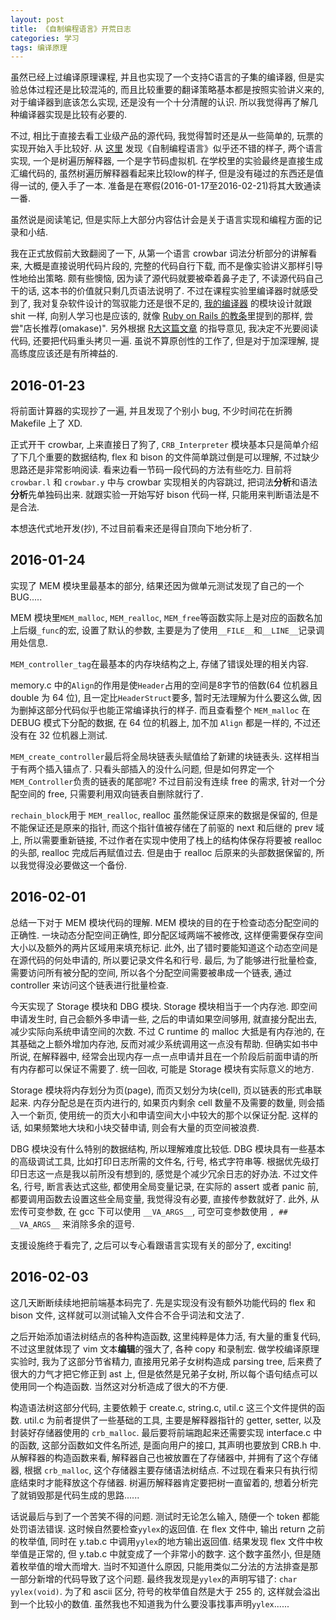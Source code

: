 ```yaml
---
layout: post
title: 《自制编程语言》开荒日志
categories: 学习
tags: 编译原理
---
```


虽然已经上过编译原理课程, 并且也实现了一个支持C语言的子集的编译器, 但是实验总体过程还是比较混沌的,
而且比较重要的翻译策略基本都是按照实验讲义来的, 对于编译器到底该怎么实现, 还是没有一个十分清醒的认识.
所以我觉得再了解几种编译器实现是比较有必要的.

不过, 相比于直接去看工业级产品的源代码, 我觉得暂时还是从一些简单的, 玩票的实现开始入手比较好. 从
[这里](http://hllvm.group.iteye.com/group/topic/39194)
发现《自制编程语言》似乎还不错的样子, 两个语言实现, 一个是树遍历解释器, 一个是字节码虚拟机.
在学校里的实验最终是直接生成汇编代码的, 虽然树遍历解释器看起来比较low的样子, 但是没有碰过的东西还是值得一试的, 便入手了一本.
准备是在寒假(2016-01-17至2016-02-21)将其大致通读一番.

虽然说是阅读笔记, 但是实际上大部分内容估计会是关于语言实现和编程方面的记录和小结.

我在正式放假前大致翻阅了一下, 从第一个语言 crowbar 词法分析部分的讲解看来, 大概是直接说明代码片段的, 完整的代码自行下载,
而不是像实验讲义那样引导性地给出策略. 颇有些懊恼, 因为读了源代码就要被牵着鼻子走了,
不读源代码自己干的话, 这本书的价值就只剩几页语法说明了.
不过在课程实验里编译器时就感受到了, 我对复杂软件设计的驾驭能力还是很不足的,
[我的编译器](https://github.com/Wonicon/naivecc)
的模块设计就跟 shit 一样, 向别人学习也是应该的, 就像
[Ruby on Rails 的教条](http://rubyonrails.org/doctrine/)里提到的那样, 尝尝"店长推荐(omakase)". 另外根据
[R大这篇文章](http://zhuanlan.zhihu.com/hllvm/20505562)
的指导意见, 我决定不光要阅读代码, 还要把代码重头拷贝一遍.
虽说不算原创性的工作了, 但是对于加深理解, 提高练度应该还是有所裨益的.

## 2016-01-23

将前面计算器的实现抄了一遍, 并且发现了个别小 bug, 不少时间花在折腾 Makefile 上了 XD.

正式开干 crowbar, 上来直接日了狗了, `CRB_Interpreter` 模块基本只是简单介绍了下几个重要的数据结构,
flex 和 bison 的文件简单跳过倒是可以理解, 不过缺少思路还是非常影响阅读. 看来边看一节码一段代码的方法有些吃力.
目前将 `crowbar.l` 和 `crowbar.y` 中与 crowbar 实现相关的内容跳过, 把词法**分析**和语法**分析**先单独码出来.
就跟实验一开始写好 bison 代码一样, 只能用来判断语法是不是合法.

本想迭代式地开发(抄), 不过目前看来还是得自顶向下地分析了.

## 2016-01-24

实现了 MEM 模块里最基本的部分, 结果还因为做单元测试发现了自己的一个 BUG.....

MEM 模块里`MEM_malloc`, `MEM_realloc`, `MEM_free`等函数实际上是对应的函数名加上后缀`_func`的宏,
设置了默认的参数, 主要是为了使用`__FILE__`和`__LINE__`记录调用处信息.

`MEM_controller_tag`在最基本的内存块结构之上, 存储了错误处理的相关内容.

memory.c 中的`Align`的作用是使`Header`占用的空间是8字节的倍数(64 位机器且 double 为 64 位), 且一定比`HeaderStruct`要多,
暂时无法理解为什么要这么做, 因为删掉这部分代码似乎也能正常编译执行的样子.
而且查看整个 `MEM_malloc` 在 DEBUG 模式下分配的数据, 在 64 位的机器上, 加不加 `Align` 都是一样的,
不过还没有在 32 位机器上测试.

`MEM_create_controller`最后将全局块链表头赋值给了新建的块链表头. 这样相当于有两个插入锚点了.
只看头部插入的没什么问题, 但是如何界定一个`MEM_Controller`负责的链表的尾部呢?
不过目前没有连续 free 的需求,
针对一个分配空间的 free, 只需要利用双向链表自删除就行了.

`rechain_block`用于 `MEM_realloc`, realloc 虽然能保证原来的数据是保留的,
但是不能保证还是原来的指针,
而这个指针值被存储在了前驱的 next 和后继的 prev 域上,
所以需要重新链接, 不过作者在实现中使用了栈上的结构体保存将要被 realloc 的头部,
realloc 完成后再赋值过去.
但是由于 realloc 后原来的头部数据保留的, 所以我觉得没必要做这一个备份.

## 2016-02-01

总结一下对于 MEM 模块代码的理解.
MEM 模块的目的在于检查动态分配空间的正确性.
一块动态分配空间正确性, 即分配区域两端不被修改,
这样便需要保存空间大小以及额外的两片区域用来填充标记.
此外, 出了错时要能知道这个动态空间是在源代码的何处申请的, 所以要记录文件名和行号.
最后, 为了能够进行批量检查, 需要访问所有被分配的空间,
所以各个分配空间需要被串成一个链表, 通过 controller 来访问这个链表进行批量检查.

今天实现了 Storage 模块和 DBG 模块.
Storage 模块相当于一个内存池. 即空间申请发生时,
自己会额外多申请一些, 之后的申请如果空间够用, 就直接分配出去, 减少实际向系统申请空间的次数.
不过 C runtime 的 malloc 大抵是有内存池的, 在其基础之上额外增加内存池,
反而对减少系统调用这一点没有帮助.
但确实如书中所说, 在解释器中, 经常会出现内存一点一点申请并且在一个阶段后前面申请的所有内存都可以保证不需要了.
统一回收, 可能是 Storage 模块有实际意义的地方.

Storage 模块将内存划分为页(page), 而页又划分为块(cell), 页以链表的形式串联起来.
内存分配总是在页内进行的, 如果页内剩余 cell 数量不及需要的数量,
则会插入一个新页, 使用统一的页大小和申请空间大小中较大的那个以保证分配.
这样的话, 如果频繁地大块和小块交替申请, 则会有大量的页空间被浪费.

DBG 模块没有什么特别的数据结构, 所以理解难度比较低.
DBG 模块具有一些基本的高级调试工具, 比如打印日志所需的文件名, 行号, 格式字符串等.
根据优先级打印日志这一点是我以前所没有想到的, 感觉是个减少冗余日志的好办法.
不过文件名, 行号, 断言表达式这些, 都使用全局变量记录, 在实际的 assert 或者 panic 前,
都要调用函数去设置这些全局变量, 我觉得没有必要, 直接传参数就好了.
此外, 从宏传可变参数, 在 gcc 下可以使用 `__VA_ARGS__`,
可空可变参数使用 `, ## __VA_ARGS__` 来消除多余的逗号.

支援设施终于看完了, 之后可以专心看跟语言实现有关的部分了, exciting!

## 2016-02-03

这几天断断续续地把前端基本码完了. 先是实现没有没有额外功能代码的 flex 和 bison 文件,
这样就可以测试输入文件合不合乎词法和文法了.

之后开始添加语法树结点的各种构造函数, 这里纯粹是体力活, 有大量的重复代码,
不过这里就体现了 vim 文本**编辑**的强大了, 各种 copy 和录制宏.
做学校编译原理实验时, 我为了这部分节省精力, 直接用兄弟子女树构造成 parsing tree,
后来费了很大的力气才把它修正到 ast 上, 但是依然是兄弟子女树, 所以每个语句结点可以使用同一个构造函数.
当然这对分析造成了很大的不方便.

构造语法树这部分代码, 主要依赖于 create.c, string.c, util.c 这三个文件提供的函数.
util.c 为前者提供了一些基础的工具, 主要是解释器指针的 getter, setter, 以及封装好存储器使用的 `crb_malloc`.
最后要将前端跑起来还需要实现 interface.c 中的函数, 这部分函数如文件名所述, 是面向用户的接口,
其声明也要放到 CRB.h 中. 从解释器的构造函数来看, 解释器自己也被放置在了存储器中, 并拥有了这个存储器,
根据 `crb_malloc`, 这个存储器主要存储语法树结点. 不过现在看来只有执行彻底结束时才能释放这个存储器.
树遍历解释器肯定要把树一直留着的, 想着分析完了就销毁那是代码生成的思路......

话说最后与到了一个苦笑不得的问题. 测试时无论怎么输入, 随便一个 token 都能处罚语法错误.
这时候自然要检查`yylex`的返回值. 在 flex 文件中, 输出 return 之前的枚举值,
同时在 y.tab.c 中调用`yylex`的地方输出返回值.
结果发现 flex 文件中枚举值是正常的, 但 y.tab.c 中就变成了一个非常小的数字.
这个数字虽然小, 但是随着枚举值的增大而增大.
当时不知道什么原因, 只能用类似二分法的方法排查是那一部分新增的代码导致了这个问题.
最终我发现是`yylex`的声明写错了: `char yylex(void)`. 为了和 ascii 区分, 符号的枚举值自然是大于 255 的,
这样就会溢出到一个比较小的数值. 虽然我也不知道我为什么要没事找事声明`yylex`......

